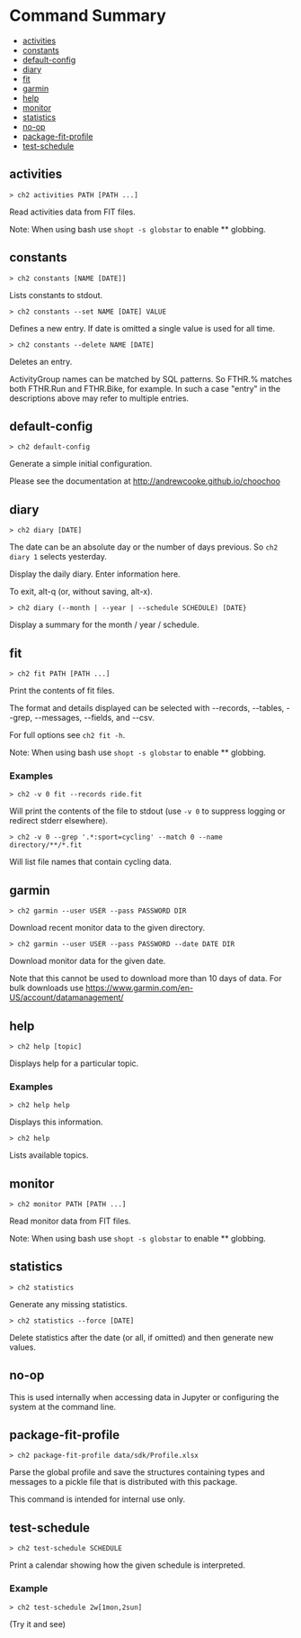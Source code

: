 
# Command Summary

* [activities](#activities)
* [constants](#constants)
* [default-config](#default-config)
* [diary](#diary)
* [fit](#fit)
* [garmin](#garmin)
* [help](#help)
* [monitor](#monitor)
* [statistics](#statistics)
* [no-op](#no-op)
* [package-fit-profile](#package-fit-profile)
* [test-schedule](#test-schedule)


## activities

    > ch2 activities PATH [PATH ...]

Read activities data from FIT files.

Note: When using bash use `shopt -s globstar` to enable ** globbing.    



## constants

    > ch2 constants [NAME [DATE]]

Lists constants to stdout.

    > ch2 constants --set NAME [DATE] VALUE

Defines a new entry.  If date is omitted a single value is used for all time.

    > ch2 constants --delete NAME [DATE]

Deletes an entry.

ActivityGroup names can be matched by SQL patterns.  So FTHR.% matches both
FTHR.Run and FTHR.Bike, for example. In such a case "entry" in the
descriptions above may refer to multiple entries.    



## default-config

    > ch2 default-config

Generate a simple initial configuration.

Please see the documentation at http://andrewcooke.github.io/choochoo    



## diary

    > ch2 diary [DATE]

The date can be an absolute day or the number of days previous.  So `ch2 diary
1` selects yesterday.

Display the daily diary.  Enter information here.

To exit, alt-q (or, without saving, alt-x).

    > ch2 diary (--month | --year | --schedule SCHEDULE) [DATE}

Display a summary for the month / year / schedule.    



## fit

    > ch2 fit PATH [PATH ...]

Print the contents of fit files.

The format and details displayed can be selected with --records, --tables,
--grep, --messages, --fields, and --csv.

For full options see `ch2 fit -h`.

Note: When using bash use `shopt -s globstar` to enable ** globbing.

### Examples

    > ch2 -v 0 fit --records ride.fit

Will print the contents of the file to stdout (use `-v 0` to suppress logging
or redirect stderr elsewhere).

    > ch2 -v 0 --grep '.*:sport=cycling' --match 0 --name directory/**/*.fit

Will list file names that contain cycling data.    



## garmin

    > ch2 garmin --user USER --pass PASSWORD DIR

Download recent monitor data to the given directory.

    > ch2 garmin --user USER --pass PASSWORD --date DATE DIR

Download monitor data for the given date.

Note that this cannot be used to download more than 10 days of data. For bulk
downloads use https://www.garmin.com/en-US/account/datamanagement/    



## help

    > ch2 help [topic]

Displays help for a particular topic.

### Examples

    > ch2 help help

Displays this information.

    > ch2 help

Lists available topics.    



## monitor

    > ch2 monitor PATH [PATH ...]

Read monitor data from FIT files.

Note: When using bash use `shopt -s globstar` to enable ** globbing.    



## statistics

    > ch2 statistics

Generate any missing statistics.

    > ch2 statistics --force [DATE]

Delete statistics after the date (or all, if omitted) and then generate new
values.    



## no-op

This is used internally when accessing data in Jupyter or configuring the
system at the command line.    



## package-fit-profile

    > ch2 package-fit-profile data/sdk/Profile.xlsx

Parse the global profile and save the structures containing types and messages
to a pickle file that is distributed with this package.

This command is intended for internal use only.    



## test-schedule

    > ch2 test-schedule SCHEDULE

Print a calendar showing how the given schedule is interpreted.

### Example

    > ch2 test-schedule 2w[1mon,2sun]

(Try it and see)    

